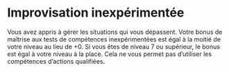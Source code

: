 # Improvisation inexpérimentée

<p>Vous avez appris à gérer les situations qui vous dépassent. Votre bonus de maîtrise aux tests de compétences inexpérimentées est égal à la moitié de votre niveau au lieu de +0. Si vous êtes de niveau 7 ou supérieur, le bonus est égal à votre niveau à la place. Cela ne vous permet pas d’utiliser les compétences d’actions qualifiées.</p>
